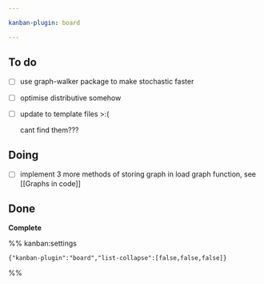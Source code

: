 ```yaml
---

kanban-plugin: board

---
```


## To do

- [ ] use graph-walker package to make stochastic faster
- [ ] optimise distributive somehow
- [ ] update to template files >:(
	
	cant find them???


## Doing

- [ ] implement 3 more methods of storing graph in load graph function, see [[Graphs in code]]


## Done

**Complete**




%% kanban:settings
```
{"kanban-plugin":"board","list-collapse":[false,false,false]}
```
%%